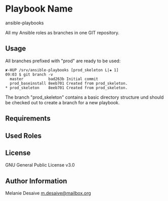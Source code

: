 Playbook Name
=========
ansible-playbooks

All my Ansible roles as branches in one GIT repository.

Usage
------------
All branches prefixed with "prod" are ready to be used:

```
✘-HUP /srv/ansible-playbooks [prod_skeleton L|✚ 1] 
09:03 $ git branch -v
  master           bad263b Initial commit
  prod_baseinstall 8eeb701 Created from prod_skeleton.
* prod_skeleton    8eeb701 Created from prod_skeleton.
```

The branch "prod_skeleton" contains a basic directory structure und should be checked out to create a branch for a new playbook.

Requirements
------------

Used Roles
--------------

License
-------
GNU General Public License v3.0

Author Information
------------------
Melanie Desaive
m.desaive@mailbox.org

